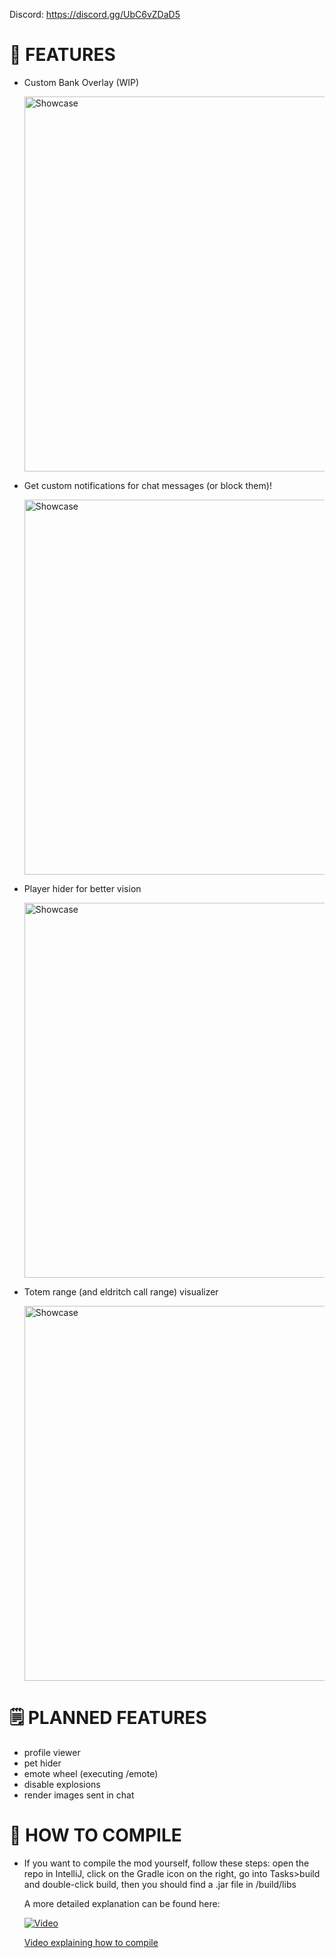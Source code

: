 Discord: https://discord.gg/UbC6vZDaD5

# 🌟 FEATURES
- Custom Bank Overlay (WIP)

  <img src="https://github.com/user-attachments/assets/ce5fd2d5-344d-42a9-b70d-9d27c847c1fa" width="600px" alt="Showcase"/>

- Get custom notifications for chat messages (or block them)!

  <img src="https://github.com/user-attachments/assets/80be499a-f569-4f58-9e51-bd1691a4d532" width="600px" alt="Showcase"/>

- Player hider for better vision

  <img src="https://github.com/user-attachments/assets/9888c912-6391-469a-ac6c-bd344ca11236" width="600px" alt="Showcase"/>

- Totem range (and eldritch call range) visualizer

  <img src="https://github.com/user-attachments/assets/10ed9479-2c11-4804-92e3-6b13a7e5232d" width="600px" alt="Showcase"/>
  
# 🗒️ PLANNED FEATURES
- profile viewer
- pet hider
- emote wheel (executing /emote)
- disable explosions
- render images sent in chat

# 🐘 HOW TO COMPILE
- If you want to compile the mod yourself, follow these steps: open the repo in IntelliJ, click on the Gradle icon on the right,
  go into Tasks>build and double-click build, then you should find a .jar file in <wynnarsch folder>/build/libs

  A more detailed explanation can be found here:
  
  [![Video](https://img.youtube.com/vi/5YmUIDY7dm8/maxresdefault.jpg)](https://youtu.be/5YmUIDY7dm8)


  [Video explaining how to compile](https://youtu.be/5YmUIDY7dm8)
